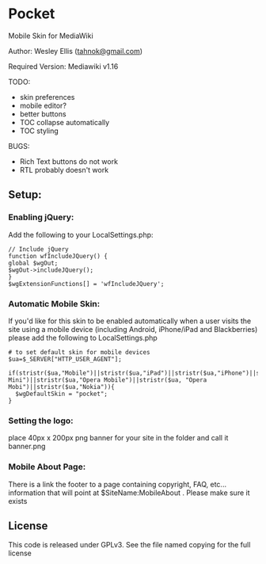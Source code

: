 # Pocket #
Mobile Skin for MediaWiki

Author: Wesley Ellis (tahnok@gmail.com)

Required Version: Mediawiki v1.16

TODO:

* skin preferences
* mobile editor?
* better buttons
* TOC collapse automatically
* TOC styling

BUGS:

* Rich Text buttons do not work
* RTL probably doesn't work

## Setup: ##

### Enabling jQuery: ###
Add the following to your LocalSettings.php:

```
// Include jQuery
function wfIncludeJQuery() {
global $wgOut;
$wgOut->includeJQuery();
}
$wgExtensionFunctions[] = 'wfIncludeJQuery';
```

### Automatic Mobile Skin: ###
If you'd like for this skin to be enabled automatically when a user visits the site using a mobile device (including Android, iPhone/iPad and Blackberries) please add the following to LocalSettings.php

```
# to set default skin for mobile devices
$ua=$_SERVER["HTTP_USER_AGENT"];

if(stristr($ua,"Mobile")||stristr($ua,"iPad")||stristr($ua,"iPhone")||stristr($ua,"iPod")||stristr($ua,"BlackBerry")||stristr($ua,"Opera Mini")||stristr($ua,"Opera Mobile")||stristr($ua, "Opera Mobi")||stristr($ua,"Nokia")){
  $wgDefaultSkin = "pocket";
}
```

### Setting the logo: ###
place 40px x 200px png banner for your site in the folder and call it banner.png

### Mobile About Page: ###
There is a link the footer to a page containing copyright, FAQ, etc... information that will point at $SiteName:MobileAbout . Please make sure it exists

## License ##

This code is released under GPLv3. See the file named copying for the full license

